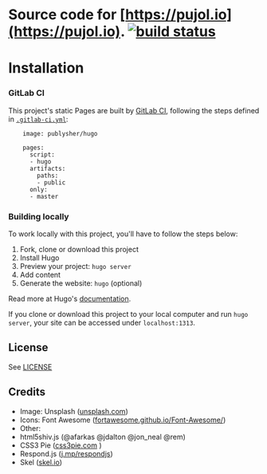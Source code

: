 # Source code for [https://pujol.io](https://pujol.io). [![build status](https://gitlab.com/roddhjav/roddhjav.gitlab.io/badges/master/build.svg)][1]

# Installation

### GitLab CI

This project's static Pages are built by [GitLab CI](https://about.gitlab.com/gitlab-ci/),
following the steps defined in [`.gitlab-ci.yml`](.gitlab-ci.yml):

		image: publysher/hugo

		pages:
		  script:
		  - hugo
		  artifacts:
			paths:
			- public
		  only:
		  - master


### Building locally

To work locally with this project, you'll have to follow the steps below:

1. Fork, clone or download this project
1. Install Hugo
1. Preview your project: `hugo server`
1. Add content
1. Generate the website: `hugo` (optional)

Read more at Hugo's [documentation](https://gohugo.io/overview/introduction/).

If you clone or download this project to your local computer and run `hugo server`,
your site can be accessed under `localhost:1313`.

## License
See [LICENSE](LICENSE.md)

## Credits
* Image: Unsplash ([unsplash.com](https://unsplash.com))
* Icons: Font Awesome ([fortawesome.github.io/Font-Awesome/](https://fortawesome.github.io/Font-Awesome/))
* Other: 
* html5shiv.js (@afarkas @jdalton @jon_neal @rem)
* CSS3 Pie ([css3pie.com](http://css3pie.com) )
* Respond.js ([j.mp/respondjs](http://j.mp/respondjs))
* Skel ([skel.io](http://skel.io))

[1]: https://gitlab.com/roddhjav/roddhjav.gitlab.io/commits/master
